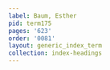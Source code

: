 ```yaml
---
label: Baum, Esther
pid: term175
pages: '623'
order: '0081'
layout: generic_index_term
collection: index-headings
---
```

